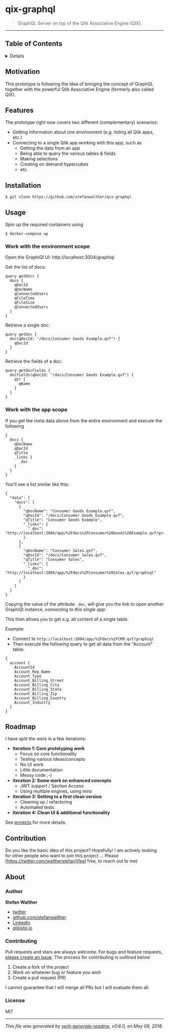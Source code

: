 # qix-graphql

> GraphQL Server on top of the Qlik Associative Engine (QIX).

---

## Table of Contents

<details>

- [Motivation](#motivation)
- [Features](#features)
- [Installation](#installation)
- [Usage](#usage)
- [Roadmap](#roadmap)
- [Contribution](#contribution)
- [About](#about)
  * [Author](#author)
  * [Contributing](#contributing)
  * [License](#license)

_(TOC generated by [verb](https://github.com/verbose/verb) using [markdown-toc](https://github.com/jonschlinkert/markdown-toc))_

</details>

## Motivation

This prototype is following the idea of bringing the concept of GraphQL together with the powerful Qlik Associative Engine (formerly also called QIX).

## Features

The prototype right now covers two different (complementary) scenarios:

- Getting information about one environment (e.g. listing all Qlik apps, etc.)
- Connecting to a single Qlik app working with this app, such as
  - Getting the data from an app
  - Being able to query the various tables & fields
  - Making selections
  - Creating on demand hypercubes
  - etc.

## Installation

```
$ git clone https://github.com/stefanwalther/qix-graphql
```

## Usage

Spin up the required containers using

```
$ docker-compose up
```

### Work with the environment scope

Open the GraphiQl UI: http://localhost:3004/graphiql

Get the list of docs:

```
query getDocs {
  docs {
    qDocId
    qDocName
    qConnectedUsers
    qFileTime
    qFileSize
    qConnectedUsers
  }
}
```

Retrieve a single doc:

```
query getDoc {
  doc(qDocId: "/docs/Consumer Goods Example.qvf") {
    qDocId
  }
}
```

Retrieve the fields of a doc:
```
query getDocFields {
  docfields(qDocId: "/docs/Consumer Goods Example.qvf") {
    qtr {
      qName
    }
  }
}
```

### Work with the app scope

If you get the meta data above from the entire environment and execute the following

```
{
  docs {
    qDocName
    qDocId
    qTitle
    _links {
      _doc
    }
  }
}
```

You'll see a list similar like this:

```
{
  "data": {
    "docs": [
      {
        "qDocName": "Consumer Goods Example.qvf",
        "qDocId": "/docs/Consumer Goods Example.qvf",
        "qTitle": "Consumer Goods Example",
        "_links": {
          "_doc": "http://localhost:3004/app/%2Fdocs%2FConsumer%20Goods%20Example.qvf/graphiql"
        }
      },
      {
        "qDocName": "Consumer Sales.qvf",
        "qDocId": "/docs/Consumer Sales.qvf",
        "qTitle": "Consumer Sales",
        "_links": {
          "_doc": "http://localhost:3004/app/%2Fdocs%2FConsumer%20Sales.qvf/graphiql"
        }
      }
    ]
  }
}
```

Copying the value of the attribute `_doc`, will give you the link to open another GraphiQl instance, *connecting to this single app*: 

This then allows you to get e.g. all content of a single table.

Example:

- Connect to `http://localhost:3004/app/%2Fdocs%2FCRM.qvf/graphiql`
- Then execute the following query to get all data from the "Account" table:

```
{
  account {
    AccountId
    Account_Rep_Name
    Account_Type
    Account_Billing_Street
    Account_Billing_City
    Account_Billing_State
    Account_Billing_Zip
    Account_Billing_Country
    Account_Industry
  }
}
```

## Roadmap

I have split the work in a few iterations:

- **Iteration 1: Core prototyping work**
  - Focus on core functionality
  - Testing various ideas/concepts
  - No UI work
  - Little documentation
  - Messy code ;-)
- **Iteration 2: Some work on enhanced concepts**
  - JWT support / Section Access
  - Using multiple engines, using mira 
- **Iteration 3: Getting to a first clean version**
  - Cleaning up / refactoring
  - Automated tests
- **Iteration 4: Clean UI & additional functionality**

See [projects](https://github.com/stefanwalther/qix-graphql/projects) for more details.

## Contribution

Do you like the basic idea of this project? Hopefully!
I am actively looking for other people who want to join this project ... Please [https://twitter.com/waltherstefan](feel free, to reach out to me)

## About

### Author
**Stefan Walther**

* [twitter](http://twitter.com/waltherstefan)  
* [github.com/stefanwalther](http://github.com/stefanwalther) 
* [LinkedIn](https://www.linkedin.com/in/stefanwalther/) 
* [qliksite.io](http://qliksite.io)

### Contributing
Pull requests and stars are always welcome. For bugs and feature requests, [please create an issue](https://github.com/stefanwalther/qix-graphql/issues). The process for contributing is outlined below:

1. Create a fork of the project
2. Work on whatever bug or feature you wish
3. Create a pull request (PR)

I cannot guarantee that I will merge all PRs but I will evaluate them all.

### License
MIT

***

_This file was generated by [verb-generate-readme](https://github.com/verbose/verb-generate-readme), v0.6.0, on May 09, 2018._

